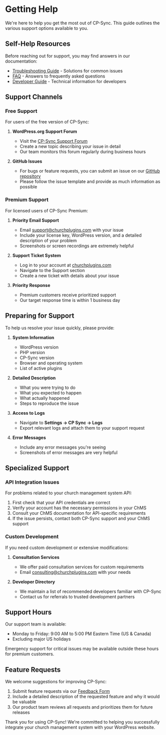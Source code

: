 # Getting Help

We're here to help you get the most out of CP-Sync. This guide outlines the various support options available to you.

## Self-Help Resources

Before reaching out for support, you may find answers in our documentation:

- [Troubleshooting Guide](../advanced/troubleshooting.md) - Solutions for common issues
- [FAQ](faq.md) - Answers to frequently asked questions
- [Developer Guide](../advanced/developer-guide.md) - Technical information for developers

## Support Channels

### Free Support

For users of the free version of CP-Sync:

1. **WordPress.org Support Forum**
   - Visit the [CP-Sync Support Forum](https://wordpress.org/support/plugin/cp-sync/)
   - Create a new topic describing your issue in detail
   - Our team monitors this forum regularly during business hours

2. **GitHub Issues**
   - For bugs or feature requests, you can submit an issue on our [GitHub repository](https://github.com/churchplugins/cp-sync/issues)
   - Please follow the issue template and provide as much information as possible

### Premium Support

For licensed users of CP-Sync Premium:

1. **Priority Email Support**
   - Email support@churchplugins.com with your issue
   - Include your license key, WordPress version, and a detailed description of your problem
   - Screenshots or screen recordings are extremely helpful

2. **Support Ticket System**
   - Log in to your account at [churchplugins.com](https://churchplugins.com/account/)
   - Navigate to the Support section
   - Create a new ticket with details about your issue

3. **Priority Response**
   - Premium customers receive prioritized support
   - Our target response time is within 1 business day

## Preparing for Support

To help us resolve your issue quickly, please provide:

1. **System Information**
   - WordPress version
   - PHP version
   - CP-Sync version
   - Browser and operating system
   - List of active plugins

2. **Detailed Description**
   - What you were trying to do
   - What you expected to happen
   - What actually happened
   - Steps to reproduce the issue

3. **Access to Logs**
   - Navigate to **Settings → CP Sync → Logs**
   - Export relevant logs and attach them to your support request

4. **Error Messages**
   - Include any error messages you're seeing
   - Screenshots of error messages are very helpful

## Specialized Support

### API Integration Issues

For problems related to your church management system API:

1. First check that your API credentials are correct
2. Verify your account has the necessary permissions in your ChMS
3. Consult your ChMS documentation for API-specific requirements
4. If the issue persists, contact both CP-Sync support and your ChMS support

### Custom Development

If you need custom development or extensive modifications:

1. **Consultation Services**
   - We offer paid consultation services for custom requirements
   - Email consulting@churchplugins.com with your needs

2. **Developer Directory**
   - We maintain a list of recommended developers familiar with CP-Sync
   - Contact us for referrals to trusted development partners

## Support Hours

Our support team is available:

- Monday to Friday: 9:00 AM to 5:00 PM Eastern Time (US & Canada)
- Excluding major US holidays

Emergency support for critical issues may be available outside these hours for premium customers.

## Feature Requests

We welcome suggestions for improving CP-Sync:

1. Submit feature requests via our [Feedback Form](https://churchplugins.com/feedback/)
2. Include a detailed description of the requested feature and why it would be valuable
3. Our product team reviews all requests and prioritizes them for future releases

Thank you for using CP-Sync! We're committed to helping you successfully integrate your church management system with your WordPress website.